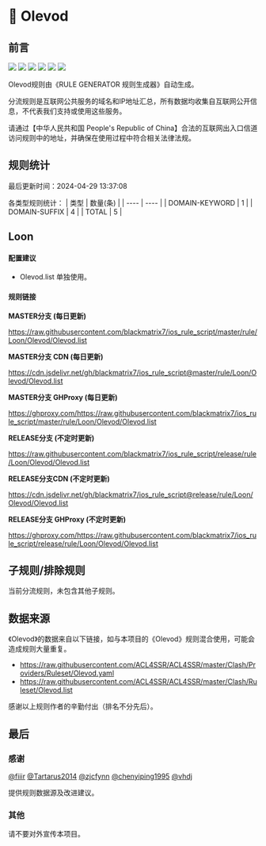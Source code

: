 # 🧸 Olevod

## 前言

![](https://shields.io/badge/-移除重复规则-ff69b4) ![](https://shields.io/badge/-DOMAIN与DOMAIN--SUFFIX合并-green) ![](https://shields.io/badge/-DOMAIN--SUFFIX间合并-critical) ![](https://shields.io/badge/-DOMAIN与DOMAIN--KEYWORD合并-9cf) ![](https://shields.io/badge/-DOMAIN--SUFFIX与DOMAIN--KEYWORD合并-blue) ![](https://shields.io/badge/-IP--CIDR(6)合并-blueviolet) 

Olevod规则由《RULE GENERATOR 规则生成器》自动生成。

分流规则是互联网公共服务的域名和IP地址汇总，所有数据均收集自互联网公开信息，不代表我们支持或使用这些服务。

请通过【中华人民共和国 People's Republic of China】合法的互联网出入口信道访问规则中的地址，并确保在使用过程中符合相关法律法规。

## 规则统计

最后更新时间：2024-04-29 13:37:08

各类型规则统计：
| 类型 | 数量(条)  | 
| ---- | ----  |
| DOMAIN-KEYWORD | 1  | 
| DOMAIN-SUFFIX | 4  | 
| TOTAL | 5  | 


## Loon 

#### 配置建议
- Olevod.list 单独使用。

#### 规则链接
**MASTER分支 (每日更新)**

https://raw.githubusercontent.com/blackmatrix7/ios_rule_script/master/rule/Loon/Olevod/Olevod.list

**MASTER分支 CDN (每日更新)**

https://cdn.jsdelivr.net/gh/blackmatrix7/ios_rule_script@master/rule/Loon/Olevod/Olevod.list

**MASTER分支 GHProxy (每日更新)**

https://ghproxy.com/https://raw.githubusercontent.com/blackmatrix7/ios_rule_script/master/rule/Loon/Olevod/Olevod.list

**RELEASE分支 (不定时更新)**

https://raw.githubusercontent.com/blackmatrix7/ios_rule_script/release/rule/Loon/Olevod/Olevod.list

**RELEASE分支CDN (不定时更新)**

https://cdn.jsdelivr.net/gh/blackmatrix7/ios_rule_script@release/rule/Loon/Olevod/Olevod.list

**RELEASE分支 GHProxy (不定时更新)**

https://ghproxy.com/https://raw.githubusercontent.com/blackmatrix7/ios_rule_script/release/rule/Loon/Olevod/Olevod.list

## 子规则/排除规则


当前分流规则，未包含其他子规则。

## 数据来源

《Olevod》的数据来自以下链接，如与本项目的《Olevod》规则混合使用，可能会造成规则大量重复。

- https://raw.githubusercontent.com/ACL4SSR/ACL4SSR/master/Clash/Providers/Ruleset/Olevod.yaml
- https://raw.githubusercontent.com/ACL4SSR/ACL4SSR/master/Clash/Ruleset/Olevod.list


感谢以上规则作者的辛勤付出（排名不分先后）。

## 最后

### 感谢

[@fiiir](https://github.com/fiiir) [@Tartarus2014](https://github.com/Tartarus2014) [@zjcfynn](https://github.com/zjcfynn) [@chenyiping1995](https://github.com/chenyiping1995) [@vhdj](https://github.com/vhdj)

提供规则数据源及改进建议。

### 其他

请不要对外宣传本项目。